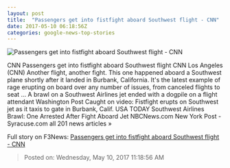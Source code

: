 ```yaml
---
layout: post
title:  "Passengers get into fistfight aboard Southwest flight - CNN"
date: 2017-05-10 06:18:56Z
categories: google-news-top-stories
---
```


![Passengers get into fistfight aboard Southwest flight - CNN](http://i2.cdn.cnn.com/cnnnext/dam/assets/170510015727-burbank-airport-plane-fight-super-tease.jpg)

CNN Passengers get into fistfight aboard Southwest flight CNN Los Angeles (CNN) Another flight, another fight. This one happened aboard a Southwest plane shortly after it landed in Burbank, California. It's the latest example of rage erupting on board over any number of issues, from canceled flights to seat ... A brawl on a Southwest Airlines jet ended with a dogpile on a flight attendant Washington Post Caught on video: Fistfight erupts on Southwest jet as it taxis to gate in Burbank, Calif. USA TODAY Southwest Airlines Brawl: One Arrested After Fight Aboard Jet NBCNews.com New York Post - Syracuse.com all 201 news articles »


Full story on F3News: [Passengers get into fistfight aboard Southwest flight - CNN](http://www.f3nws.com/n/t2PSkB)

> Posted on: Wednesday, May 10, 2017 11:18:56 AM
